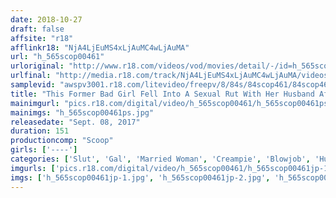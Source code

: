 ```yaml
---
date: 2018-10-27
draft: false
affsite: "r18"
afflinkr18: "NjA4LjEuMS4xLjAuMC4wLjAuMA"
url: "h_565scop00461"
urloriginal: "http://www.r18.com/videos/vod/movies/detail/-/id=h_565scop00461"
urlfinal: "http://media.r18.com/track/NjA4LjEuMS4xLjAuMC4wLjAuMA/videos/vod/movies/detail/-/id=h_565scop00461"
samplevid: "awspv3001.r18.com/litevideo/freepv/8/84s/84scop461/84scop461_dmb_w.mp4"
title: "This Former Bad Girl Fell Into A Sexual Rut With Her Husband After Giving Birth, So She Called Her Old Classmate With The Big Dick That She Used To Bully And Forced Him To Fuck Her Raw Until She Came First Before Letting Him Creampie!"
mainimgurl: "pics.r18.com/digital/video/h_565scop00461/h_565scop00461ps.jpg"
mainimgs: "h_565scop00461ps.jpg"
releasedate: "Sept. 08, 2017"
duration: 151
productioncomp: "Scoop"
girls: ['----']
categories: ['Slut', 'Gal', 'Married Woman', 'Creampie', 'Blowjob', 'Huge Dick - Large Dick', 'Hi-Def']
imgurls: ['pics.r18.com/digital/video/h_565scop00461/h_565scop00461jp-1.jpg', 'pics.r18.com/digital/video/h_565scop00461/h_565scop00461jp-2.jpg', 'pics.r18.com/digital/video/h_565scop00461/h_565scop00461jp-3.jpg', 'pics.r18.com/digital/video/h_565scop00461/h_565scop00461jp-4.jpg', 'pics.r18.com/digital/video/h_565scop00461/h_565scop00461jp-5.jpg', 'pics.r18.com/digital/video/h_565scop00461/h_565scop00461jp-6.jpg', 'pics.r18.com/digital/video/h_565scop00461/h_565scop00461jp-7.jpg', 'pics.r18.com/digital/video/h_565scop00461/h_565scop00461jp-8.jpg', 'pics.r18.com/digital/video/h_565scop00461/h_565scop00461jp-9.jpg', 'pics.r18.com/digital/video/h_565scop00461/h_565scop00461jp-10.jpg', 'pics.r18.com/digital/video/h_565scop00461/h_565scop00461jp-11.jpg', 'pics.r18.com/digital/video/h_565scop00461/h_565scop00461jp-12.jpg', 'pics.r18.com/digital/video/h_565scop00461/h_565scop00461jp-13.jpg', 'pics.r18.com/digital/video/h_565scop00461/h_565scop00461jp-14.jpg', 'pics.r18.com/digital/video/h_565scop00461/h_565scop00461jp-15.jpg', 'pics.r18.com/digital/video/h_565scop00461/h_565scop00461jp-16.jpg', 'pics.r18.com/digital/video/h_565scop00461/h_565scop00461jp-17.jpg', 'pics.r18.com/digital/video/h_565scop00461/h_565scop00461jp-18.jpg', 'pics.r18.com/digital/video/h_565scop00461/h_565scop00461jp-19.jpg', 'pics.r18.com/digital/video/h_565scop00461/h_565scop00461jp-20.jpg']
imgs: ['h_565scop00461jp-1.jpg', 'h_565scop00461jp-2.jpg', 'h_565scop00461jp-3.jpg', 'h_565scop00461jp-4.jpg', 'h_565scop00461jp-5.jpg', 'h_565scop00461jp-6.jpg', 'h_565scop00461jp-7.jpg', 'h_565scop00461jp-8.jpg', 'h_565scop00461jp-9.jpg', 'h_565scop00461jp-10.jpg', 'h_565scop00461jp-11.jpg', 'h_565scop00461jp-12.jpg', 'h_565scop00461jp-13.jpg', 'h_565scop00461jp-14.jpg', 'h_565scop00461jp-15.jpg', 'h_565scop00461jp-16.jpg', 'h_565scop00461jp-17.jpg', 'h_565scop00461jp-18.jpg', 'h_565scop00461jp-19.jpg', 'h_565scop00461jp-20.jpg']
---
```

